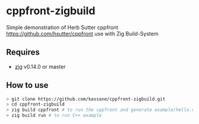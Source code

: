 # cppfront-zigbuild

Simple demonstration of Herb Sutter cppfront <https://github.com/hsutter/cppfront> use with Zig Build-System

## Requires

- [zig](https://ziglang.org) v0.14.0 or master

## How to use

```bash
> git clone https://github.com/kassane/cppfront-zigbuild.git
> cd cppfront-zigbuild
> zig build cppfront # to run the cppfront and generate example/hello.cpp
> zig build run # to run C++ example
``` 
